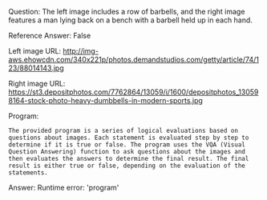 Question: The left image includes a row of barbells, and the right image features a man lying back on a bench with a barbell held up in each hand.

Reference Answer: False

Left image URL: http://img-aws.ehowcdn.com/340x221p/photos.demandstudios.com/getty/article/74/123/88014143.jpg

Right image URL: https://st3.depositphotos.com/7762864/13059/i/1600/depositphotos_130598164-stock-photo-heavy-dumbbells-in-modern-sports.jpg

Program:

```
The provided program is a series of logical evaluations based on questions about images. Each statement is evaluated step by step to determine if it is true or false. The program uses the VQA (Visual Question Answering) function to ask questions about the images and then evaluates the answers to determine the final result. The final result is either true or false, depending on the evaluation of the statements.
```
Answer: Runtime error: 'program'

